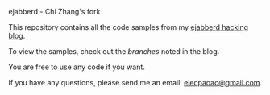 ejabberd - Chi Zhang's fork

This repository contains all the code samples from my [ejabberd hacking blog](http://blog.codescv.com/erlang/ejabberd/2012/05/23/ejabberd-notes-the-listener-infrastructure.html).

To view the samples, check out the _branches_ noted in the blog.

You are free to use any code if you want.

If you have any questions, please send me an email: <elecpaoao@gmail.com>.


